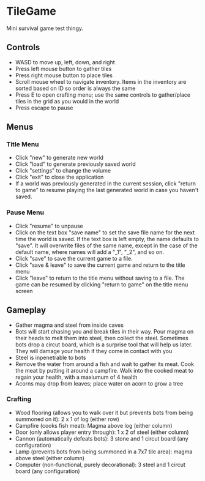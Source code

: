 # TileGame
Mini survival game test thingy.

## Controls
* WASD to move up, left, down, and right
* Press left mouse button to gather tiles
* Press right mouse button to place tiles
* Scroll mouse wheel to navigate inventory. Items in the inventory are sorted based on ID so order is always the same
* Press E to open crafting menu; use the same controls to gather/place tiles in the grid as you would in the world
* Press escape to pause

## Menus
### Title Menu
* Click "new" to generate new world
* Click "load" to generate previously saved world
* Click "settings" to change the volume
* Click "exit" to close the application
* If a world was previously generated in the current session, click "return to game" to resume playing the last generated world in case you haven't saved.

### Pause Menu
* Click "resume" to unpause
* Click on the text box "save name" to set the save file name for the next time the world is saved. If the text box is left empty, the name defaults to "save".
It will overwrite files of the same name, except in the case of the default name, where names will add a "\_1", "\_2", and so on.
* Click "save" to save the current game to a file.
* Click "save & leave" to save the current game and return to the title menu
* Click "leave" to return to the title menu without saving to a file. The game can be resumed by clicking "return to game" on the title menu screen

## Gameplay
* Gather magma and steel from inside caves
* Bots will start chasing you and break tiles in their way. Pour magma on their heads to melt them into steel, then collect the steel. Sometimes bots drop a circut board, which is a surprise tool that will help us later. They will damage your health if they come in contact with you
* Steel is inpenetrable to bots
* Remove the water from around a fish and wait to gather its meat. Cook the meat by putting it around a campfire. Walk into the cooked meat to regain your health, with a maxiumum of 4 health
* Acorns may drop from leaves; place water on acorn to grow a tree

### Crafting
* Wood flooring (allows you to walk over it but prevents bots from being summoned on it): 2 x 1 of log (either row)
* Campfire (cooks fish meat): Magma above log (either column)
* Door (only allows player entry through): 1 x 2 of steel (either column)
* Cannon (automatically defeats bots): 3 stone and 1 circut board (any configuration)
* Lamp (prevents bots from being summoned in a 7x7 tile area): magma above steel (either column)
* Computer (non-functional, purely decorational): 3 steel and 1 circut board (any configuration)
